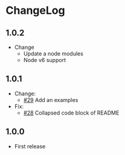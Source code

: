 # ChangeLog

## 1.0.2

* Change
    * Update a node modules
    * Node v6 support

## 1.0.1

* Change:
     * [#29](https://github.com/akabekobeko/npm-wpxml2md/issues/29) Add an examples
* Fix:
    * [#28](https://github.com/akabekobeko/npm-wpxml2md/issues/28) Collapsed code block of README

## 1.0.0

* First release

